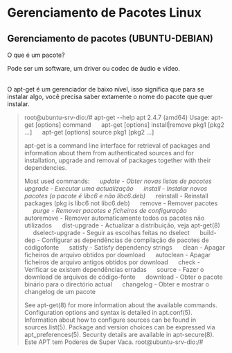 # Gerenciamento de Pacotes Linux

## Gerenciamento de pacotes (UBUNTU-DEBIAN)

O que é um pacote?

Pode ser um software, um driver ou codec de áudio e vídeo.

<br>
O apt-get é um gerenciador de baixo nível, isso significa que  para se instalar algo, você precisa saber extamente o nome do pacote que quer instalar.

>	root@ubuntu-srv-dio:/# apt-get --help
>	apt 2.4.7 (amd64)
>	Usage: apt-get [options] command
>	&nbsp;&nbsp;&nbsp;&nbsp; apt-get [options] install|remove pkg1 [pkg2 ...]
>	&nbsp;&nbsp;&nbsp;&nbsp; apt-get [options] source pkg1 [pkg2 ...]
>	
>	apt-get is a command line interface for retrieval of packages
>	and information about them from authenticated sources and
>	for installation, upgrade and removal of packages together
>	with their dependencies.
>	
>	Most used commands:
>	 &nbsp;&nbsp;&nbsp;&nbsp; *update - Obter novas listas de pacotes*
>	 &nbsp;&nbsp;&nbsp;&nbsp; *upgrade - Executar uma actualização*
>	 &nbsp;&nbsp;&nbsp;&nbsp; *install - Instalar novos pacotes (o pacote é libc6 e não libc6.deb)*
>	 &nbsp;&nbsp;&nbsp;&nbsp; reinstall - Reinstall packages (pkg is libc6 not libc6.deb)
>	 &nbsp;&nbsp;&nbsp;&nbsp; remove - Remover pacotes
>	 &nbsp;&nbsp;&nbsp;&nbsp; *purge - Remover pacotes e ficheiros de configuração*
>	 &nbsp;&nbsp;&nbsp;&nbsp; autoremove - Remover automaticamente todos os pacotes não utilizados
>	 &nbsp;&nbsp;&nbsp;&nbsp; dist-upgrade - Actualizar a distribuição, veja apt-get(8)
>	 &nbsp;&nbsp;&nbsp;&nbsp; dselect-upgrade - Seguir as escolhas feitas no dselect
>	 &nbsp;&nbsp;&nbsp;&nbsp; build-dep - Configurar as dependências de compilação de pacotes de códigofonte
>	 &nbsp;&nbsp;&nbsp;&nbsp; satisfy - Satisfy dependency strings
>	 &nbsp;&nbsp;&nbsp;&nbsp; clean - Apagar ficheiros de arquivo obtidos por download
>	 &nbsp;&nbsp;&nbsp;&nbsp; autoclean - Apagar ficheiros de arquivo antigos obtidos por download
>	 &nbsp;&nbsp;&nbsp;&nbsp; check - Verificar se existem dependências erradas
>	 &nbsp;&nbsp;&nbsp;&nbsp; source - Fazer o download de arquivos de código-fonte
>	 &nbsp;&nbsp;&nbsp;&nbsp; download - Obter o pacote binário para o directório actual
>	 &nbsp;&nbsp;&nbsp;&nbsp; changelog - Obter e mostrar o changelog de um pacote
>	
>	See apt-get(8) for more information about the available commands.
>	Configuration options and syntax is detailed in apt.conf(5).
>	Information about how to configure sources can be found in sources.list(5).
>	Package and version choices can be expressed via apt_preferences(5).
>	Security details are available in apt-secure(8).
>	Este APT tem Poderes de Super Vaca.
>	root@ubuntu-srv-dio:/#


